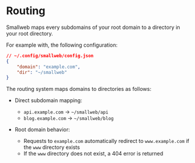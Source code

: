 # Routing

Smallweb maps every subdomains of your root domain to a directory in your root directory.

For example with, the following configuration:

```json
// ~/.config/smallweb/config.json
{
    "domain": "example.com",
    "dir": "~/smallweb"
}
```

The routing system maps domains to directories as follows:

- Direct subdomain mapping:
  - `api.example.com` → `~/smallweb/api`
  - `blog.example.com` → `~/smallweb/blog`

- Root domain behavior:
  - Requests to `example.com` automatically redirect to `www.example.com` if the `www` directory exists
  - If the `www` directory does not exist, a 404 error is returned
